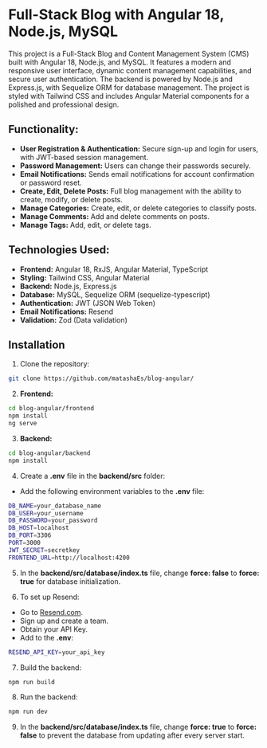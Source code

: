 # Full-Stack Blog with Angular 18, Node.js, MySQL

This project is a Full-Stack Blog and Content Management System (CMS) built with Angular 18, Node.js, and MySQL. It features a modern and responsive user interface, dynamic content management capabilities, and secure user authentication. The backend is powered by Node.js and Express.js, with Sequelize ORM for database management. The project is styled with Tailwind CSS and includes Angular Material components for a polished and professional design.

## Functionality:
- **User Registration & Authentication:** Secure sign-up and login for users, with JWT-based session management.
- **Password Management:** Users can change their passwords securely.
- **Email Notifications:** Sends email notifications for account confirmation or password reset.
- **Create, Edit, Delete Posts:** Full blog management with the ability to create, modify, or delete posts.
- **Manage Categories:** Create, edit, or delete categories to classify posts.
- **Manage Comments:** Add and delete comments on posts.
- **Manage Tags:** Add, edit, or delete tags.

## Technologies Used:
- **Frontend:** Angular 18, RxJS, Angular Material, TypeScript
- **Styling:** Tailwind CSS, Angular Material
- **Backend:** Node.js, Express.js
- **Database:** MySQL, Sequelize ORM (sequelize-typescript)
- **Authentication:** JWT (JSON Web Token)
- **Email Notifications:** Resend
- **Validation:** Zod (Data validation)

## Installation

1. Clone the repository:
```sh
git clone https://github.com/matashaEs/blog-angular/
```

2. **Frontend:**
```sh
cd blog-angular/frontend
npm install
ng serve
```

3. **Backend:**
```sh
cd blog-angular/backend
npm install
```

4. Create a **.env** file in the **backend/src** folder:
- Add the following environment variables to the **.env** file:
```sh
DB_NAME=your_database_name
DB_USER=your_username
DB_PASSWORD=your_password
DB_HOST=localhost
DB_PORT=3306
PORT=3000
JWT_SECRET=secretkey
FRONTEND_URL=http://localhost:4200
```

5. In the **backend/src/database/index.ts** file, change **force: false** to **force: true** for database initialization.

6. To set up Resend:
- Go to [Resend.com](https://resend.com/).
- Sign up and create a team.
- Obtain your API Key.
- Add to the **.env**:
```sh
RESEND_API_KEY=your_api_key
```
 7. Build the backend:
```sh
npm run build
```

8. Run the backend:
 ```sh
npm run dev
```

9. In the **backend/src/database/index.ts** file, change **force: true** to **force: false** to prevent the database from updating after every server start.
